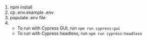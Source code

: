 1. npm install
2. cp .env.example .env
3. populate .env file
4. - To run with Cypress GUI, run `npm run cypress:gui`
   - To run with Cypress headless, run `npm run cypress:headless`
